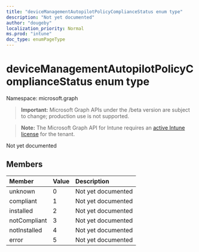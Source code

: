 ```yaml
---
title: "deviceManagementAutopilotPolicyComplianceStatus enum type"
description: "Not yet documented"
author: "dougeby"
localization_priority: Normal
ms.prod: "intune"
doc_type: enumPageType
---
```


# deviceManagementAutopilotPolicyComplianceStatus enum type

Namespace: microsoft.graph

> **Important:** Microsoft Graph APIs under the /beta version are subject to change; production use is not supported.

> **Note:** The Microsoft Graph API for Intune requires an [active Intune license](https://go.microsoft.com/fwlink/?linkid=839381) for the tenant.

Not yet documented

## Members
|Member|Value|Description|
|:---|:---|:---|
|unknown|0|Not yet documented|
|compliant|1|Not yet documented|
|installed|2|Not yet documented|
|notCompliant|3|Not yet documented|
|notInstalled|4|Not yet documented|
|error|5|Not yet documented|





